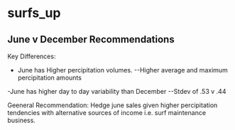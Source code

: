# surfs_up

## June v December Recommendations
Key Differences:
- June has Higher percipitation volumes.
--Higher average and maximum percipitation amounts

-June has higher day to day variability than December
--Stdev of .53 v .44

Geeneral Recommendation: Hedge june sales given higher percipitation tendencies with alternative sources of income i.e. surf maintenance business.
